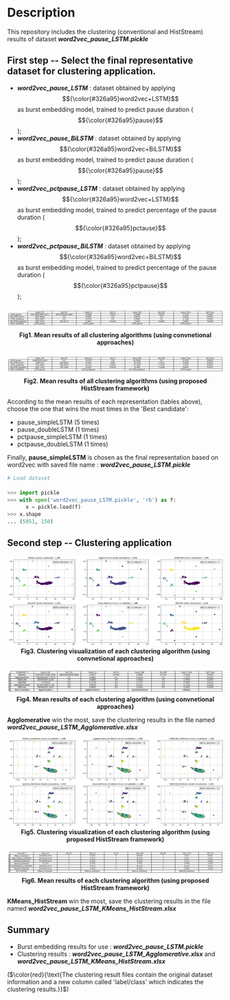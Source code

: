 # Description

This repository includes the clustering (conventional and HistStream) results of dataset **_word2vec_pause_LSTM.pickle_**

## First step -- Select the final representative dataset for clustering application.

- **_word2vec_pause_LSTM_** : dataset obtained by applying $${\color{#326a95}word2vec+LSTM}$$ as burst embedding model, trained to predict pause duration ($${\color{#326a95}pause}$$);
- **_word2vec_pause_BiLSTM_** : dataset obtained by applying $${\color{#326a95}word2vec+BiLSTM}$$ as burst embedding model, trained to predict pause duration ($${\color{#326a95}pause}$$);
- **_word2vec_pctpause_LSTM_** : dataset obtained by applying $${\color{#326a95}word2vec+LSTM}$$ as burst embedding model, trained to predict percentage of the pause duration ($${\color{#326a95}pctause}$$);
- **_word2vec_pctpause_BiLSTM_** : dataset obtained by applying $${\color{#326a95}word2vec+BiLSTM}$$ as burst embedding model, trained to predict percentage of the pause duration ($${\color{#326a95}pctpause}$$);

<p align="center">
  <img src="./ClusRes_images/conv_res.png" alt="conv_res.png">
  <br>
  <b>Fig1. Mean results of all clustering algorithms (using convnetional approaches)</b>
</p>

<p align="center">
  <img src="./ClusRes_images/hist_res.png" alt="hist_res.png">
  <br>
  <b>Fig2. Mean results of all clustering algorithms (using proposed HistStream framework)</b>
</p>

According to the mean results of each representation (tables above), choose the one that wins the most times in the 'Best candidate':

- pause_simpleLSTM (5 times)
- pause_doubleLSTM (1 times)
- pctpause_simpleLSTM (1 times)
- pctpause_doubleLSTM (1 times)

Finally, **pause_simpleLSTM** is chosen as the final representation based on word2vec with saved file name : **_word2vec_pause_LSTM.pickle_**

```python
# Load dataset 

>>> import pickle
>>> with open('word2vec_pause_LSTM.pickle', 'rb') as f:
      x = pickle.load(f)
>>> x.shape
... (5051, 150)
```
## Second step -- Clustering application

<p align="center">
  <img src="./ClusRes_images/conv_visualization.png" alt="conv_visualization.png">
  <br>
  <b>Fig3. Clustering visualization of each clustering algorithm (using convnetional approaches)</b>
</p>

<p align="center">
  <img src="./ClusRes_images/conv_mean_Summary.png" alt="conv_mean_Summary.png">
  <br>
  <b>Fig4. Mean results of each clustering algorithm (using convnetional approaches)</b>
</p>

**Agglomerative** win the most, save the clustering results in the file named **_word2vec_pause_LSTM_Agglomerative.xlsx_** 

<p align="center">
  <img src="./ClusRes_images/hist_visualization.png" alt="hist_visualization.png">
  <br>
  <b>Fig5. Clustering visualization of each clustering algorithm (using proposed HistStream framework)</b>
</p>

<p align="center">
  <img src="./ClusRes_images/hist_mean_Summary.png" alt="hist_mean_Summary.png">
  <br>
  <b>Fig6. Mean results of each clustering algorithm (using proposed HistStream framework)</b>
</p>

**KMeans_HistStream** win the most, save the clustering results in the file named **_word2vec_pause_LSTM_KMeans_HistStream.xlsx_**

## Summary

- Burst embedding results for use : **_word2vec_pause_LSTM.pickle_**   
- Clustering results : **_word2vec_pause_LSTM_Agglomerative.xlsx_** and **_word2vec_pause_LSTM_KMeans_HistStream.xlsx_**

($\color{red}{\text{The clustering result files contain the original dataset information and a new column called 'label/class' which indicates the clustering results.}}$)
